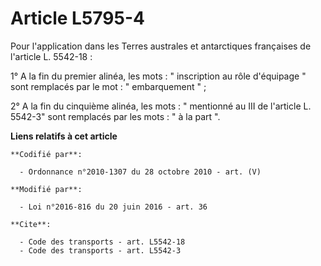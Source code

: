 # Article L5795-4

Pour l'application dans les Terres australes et antarctiques françaises de l'article L. 5542-18 : 

1° A la fin du premier alinéa, les mots : " inscription au rôle d'équipage " sont remplacés par le mot : " embarquement " ; 

2° A la fin du cinquième alinéa, les mots : " mentionné au III de l'article L. 5542-3" sont remplacés par les mots : " à la
part ".

**Liens relatifs à cet article**

	**Codifié par**:

	  - Ordonnance n°2010-1307 du 28 octobre 2010 - art. (V)

	**Modifié par**:

	  - Loi n°2016-816 du 20 juin 2016 - art. 36

	**Cite**:

	  - Code des transports - art. L5542-18
	  - Code des transports - art. L5542-3
